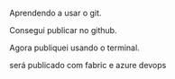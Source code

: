 Aprendendo a usar o git.

Consegui publicar no github.

Agora publiquei usando o terminal.

será publicado com fabric e azure devops